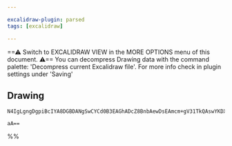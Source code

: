 ```yaml
---

excalidraw-plugin: parsed
tags: [excalidraw]

---
```

==⚠  Switch to EXCALIDRAW VIEW in the MORE OPTIONS menu of this document. ⚠== You can decompress Drawing data with the command palette: 'Decompress current Excalidraw file'. For more info check in plugin settings under 'Saving'


## Drawing
```compressed-json
N4IgLgngDgpiBcIYA8DGBDANgSwCYCd0B3EAGhADcZ8BnbAewDsEAmcm+gV31TkQAswYKDXgB6MQHNsYfpwBGAOlT0AtmIBeNCtlQbs6RmPry6uA4wC0KDDgLFLUTJ2lH8MTDHQ0YNMWHRJMRZFAEYAFkUABjIkT1UYRjAaBABtAF1ydCgoAGUAsD5QWRgEhBBcdHwAa1jJfDxc7A0+Rk5MTHIdGCIAIXRUavquRlwAYXpMenxygGIAM0WlkABfF

aA==
```
%%